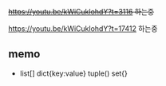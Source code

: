 ~~https://youtu.be/kWiCuklohdY?t=3116 하는중~~

https://youtu.be/kWiCuklohdY?t=17412 하는중

## memo

- list[] dict{key:value} tuple() set{}
